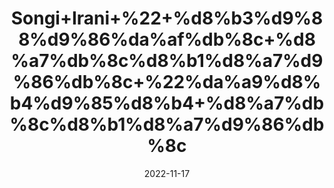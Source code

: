 ---
title: 'Songi+Irani+%22+%d8%b3%d9%88%d9%86%da%af%db%8c+%d8%a7%db%8c%d8%b1%d8%a7%d9%86%db%8c+%22%da%a9%d8%b4%d9%85%d8%b4+%d8%a7%db%8c%d8%b1%d8%a7%d9%86%db%8c'
date: '2022-11-17' 
metatag: '' 
inventory: '0' 
draft: false 
# meta description 
shortDescripton: 'Kishmish+Sundarkhani%22+It+controls+adverse+insulin+response+and+protects+eyes+from+damage.'
description: 'Dry+Fruit+%da%88%d8%b1%d8%a7%d8%a6%db%8c+%d9%81%d8%b1%d9%88%d8%aa'
longdescription: ''
tags: ''
brand: ''
subCategory: ''
unit: '250 gm-Pk'
sellCount: '0'
featured: True
# product Price
price: '200.0'
# Product Short Description
shortDescription: 'Kishmish+Sundarkhani%22+It+controls+adverse+insulin+response+and+protects+eyes+from+damage.'
productID: '04380F73-0139-ED11-9968-005056B3A416'
type: 'products'
category: 'Dry+Fruit+%da%88%d8%b1%d8%a7%d8%a6%db%8c+%d9%81%d8%b1%d9%88%d8%aa' 
thumnailproduct: 'https://eraconnect.blob.core.windows.net/product-images/aminsaddiquidawakhana/487b5d37-ad7f-4344-b42a-09e146b3eebb.webp' 
images:
  - image: 'https://eraconnect.blob.core.windows.net/product-images/aminsaddiquidawakhana/487b5d37-ad7f-4344-b42a-09e146b3eebb.webp'  
Variants:
---